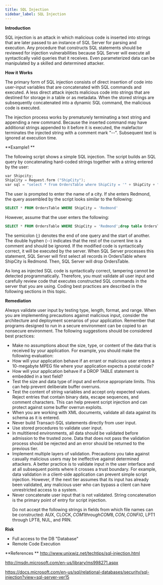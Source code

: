 ```yaml
---
title: SQL Injection
sidebar_label: SQL Injection
---
```





**Introduction**
<p>
	SQL injection is an attack in which malicious code is inserted into strings that are later passed to an instance of SQL Server for parsing and execution. Any procedure that constructs SQL statements should be reviewed for injection vulnerabilities because SQL Server will execute all syntactically valid queries that it receives. Even parameterized data can be manipulated by a skilled and determined attacker.
</p>
 

**How it Works**
<p>
The primary form of SQL injection consists of direct insertion of code into user-input variables that are concatenated with SQL commands and executed. A less direct attack injects malicious code into strings that are destined for storage in a table or as metadata. When the stored strings are subsequently concatenated into a dynamic SQL command, the malicious code is executed.
</p>

<p>
The injection process works by prematurely terminating a text string and appending a new command. Because the inserted command may have additional strings appended to it before it is executed, the malefactor terminates the injected string with a comment mark "--". Subsequent text is ignored at execution time.
</p>

**Example1 **

<p>The following script shows a simple SQL injection. The script builds an SQL query by concatenating hard-coded strings together with a string entered by the user:</p>

```c
var Shipcity;  
ShipCity = Request.form ("ShipCity");  
var sql = "select * from OrdersTable where ShipCity = '" + ShipCity + "'";  

```
<p>The user is prompted to enter the name of a city. If she enters Redmond, the query assembled by the script looks similar to the following:</p>

```sql
SELECT * FROM OrdersTable WHERE ShipCity = 'Redmond'   
```

<p>However, assume that the user enters the following:</p>

```sql
SELECT * FROM OrdersTable WHERE ShipCity = 'Redmond';drop table OrdersTable--'  
```

<p>
	The semicolon (;) denotes the end of one query and the start of another. The double hyphen (--) indicates that the rest of the current line is a comment and should be ignored. If the modified code is syntactically correct, it will be executed by the server. When SQL Server processes this statement, SQL Server will first select all records in OrdersTable where ShipCity is Redmond. Then, SQL Server will drop OrdersTable.
</p>

<p>As long as injected SQL code is syntactically correct, tampering cannot be detected programmatically. Therefore, you must validate all user input and carefully review code that executes constructed SQL commands in the server that you are using. Coding best practices are described in the following sections in this topic.

</p>


**Remediation**

<p>Always validate user input by testing type, length, format, and range. When you are implementing precautions against malicious input, consider the architecture and deployment scenarios of your application. Remember that programs designed to run in a secure environment can be copied to an nonsecure environment. The following suggestions should be considered best practices:
</p>
<ul>
	


<li>Make no assumptions about the size, type, or content of the data that is received by your application. For example, you should make the following evaluation:</li>

<li>How will your application behave if an errant or malicious user enters a 10-megabyte MPEG file where your application expects a postal code?</li>

<li>How will your application behave if a DROP TABLE statement is embedded in a text field?</li>

<li>Test the size and data type of input and enforce appropriate limits. This can help prevent deliberate buffer overruns.</li>

<li>Test the content of string variables and accept only expected values. Reject entries that contain binary data, escape sequences, and comment characters. This can help prevent script injection and can protect against some buffer overrun exploits.</li>

<li>When you are working with XML documents, validate all data against its schema as it is entered.</li>

<li>Never build Transact-SQL statements directly from user input.</li>

<li>Use stored procedures to validate user input.</li>
<li>
In multitiered environments, all data should be validated before admission to the trusted zone. Data that does not pass the validation process should be rejected and an error should be returned to the previous tier.</li>

<li>Implement multiple layers of validation. Precautions you take against casually malicious users may be ineffective against determined attackers. A better practice is to validate input in the user interface and at all subsequent points where it crosses a trust boundary.
For example, data validation in a client-side application can prevent simple script injection. However, if the next tier assumes that its input has already been validated, any malicious user who can bypass a client can have unrestricted access to a system.</li>

<li>Never concatenate user input that is not validated. String concatenation is the primary point of entry for script injection.</li>

<il>Do not accept the following strings in fields from which file names can be constructed: AUX, CLOCK$, COM1 through COM8, CON, CONFIG$, LPT1 through LPT8, NUL, and PRN.</il>
</ul>

**Risk**
<ul>
	<li>Full access to the DB "Database"</li>
	<li>Remote Code Execution</li>
</ul> 

**References **
http://www.unixwiz.net/techtips/sql-injection.html

http://msdn.microsoft.com/en-us/library/ms998271.aspx

https://docs.microsoft.com/en-us/sql/relational-databases/security/sql-injection?view=sql-server-ver15

